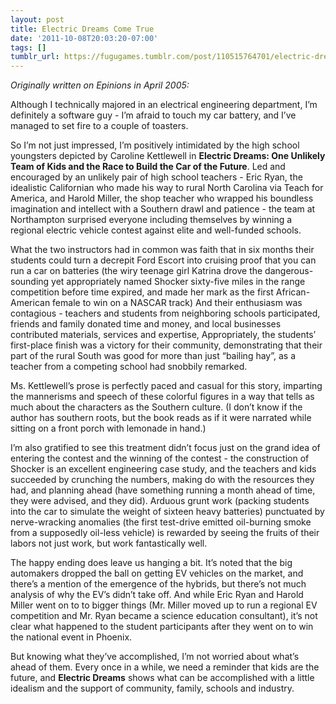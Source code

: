 ```yaml
---
layout: post
title: Electric Dreams Come True
date: '2011-10-08T20:03:20-07:00'
tags: []
tumblr_url: https://fugugames.tumblr.com/post/110515764701/electric-dreams-come-true
---
```

_Originally written on Epinions in April 2005:_

Although I technically majored in an electrical engineering department, I’m definitely a software guy - I’m afraid to touch my car battery, and I’ve managed to set fire to a couple of toasters.

So I’m not just impressed, I’m positively intimidated by the high school youngsters depicted by Caroline Kettlewell in **Electric Dreams: One Unlikely Team of Kids and the Race to Build the Car of the Future**. Led and encouraged by an unlikely pair of high school teachers - Eric Ryan, the idealistic Californian who made his way to rural North Carolina via Teach for America, and Harold Miller, the shop teacher who wrapped his boundless imagination and intellect with a Southern drawl and patience - the team at Northampton surprised everyone including themselves by winning a regional electric vehicle contest against elite and well-funded schools.

What the two instructors had in common was faith that in six months their students could turn a decrepit Ford Escort into cruising proof that you can run a car on batteries (the wiry teenage girl Katrina drove the dangerous-sounding yet appropriately named Shocker sixty-five miles in the range competition before time expired, and made her mark as the first African-American female to win on a NASCAR track) And their enthusiasm was contagious - teachers and students from neighboring schools participated, friends and family donated time and money, and local businesses contributed materials, services and expertise, Appropriately, the students’ first-place finish was a victory for their community, demonstrating that their part of the rural South was good for more than just “bailing hay”, as a teacher from a competing school had snobbily remarked.

Ms. Kettlewell’s prose is perfectly paced and casual for this story, imparting the mannerisms and speech of these colorful figures in a way that tells as much about the characters as the Southern culture. (I don’t know if the author has southern roots, but the book reads as if it were narrated while sitting on a front porch with lemonade in hand.)

I’m also gratified to see this treatment didn’t focus just on the grand idea of entering the contest and the winning of the contest - the construction of Shocker is an excellent engineering case study, and the teachers and kids succeeded by crunching the numbers, making do with the resources they had, and planning ahead (have something running a month ahead of time, they were advised, and they did). Arduous grunt work (packing students into the car to simulate the weight of sixteen heavy batteries) punctuated by nerve-wracking anomalies (the first test-drive emitted oil-burning smoke from a supposedly oil-less vehicle) is rewarded by seeing the fruits of their labors not just work, but work fantastically well.

The happy ending does leave us hanging a bit. It’s noted that the big automakers dropped the ball on getting EV vehicles on the market, and there’s a mention of the emergence of the hybrids, but there’s not much analysis of why the EV’s didn’t take off. And while Eric Ryan and Harold Miller went on to to bigger things (Mr. Miller moved up to run a regional EV competition and Mr. Ryan became a science education consultant), it’s not clear what happened to the student participants after they went on to win the national event in Phoenix.

But knowing what they’ve accomplished, I’m not worried about what’s ahead of them. Every once in a while, we need a reminder that kids are the future, and **Electric Dreams** shows what can be accomplished with a little idealism and the support of community, family, schools and industry.

